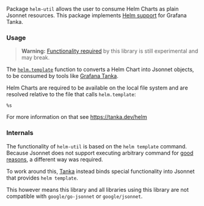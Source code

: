 Package `helm-util` allows the user to consume Helm Charts as plain Jsonnet
resources. This package implements [Helm support](https://tanka.dev/helm) for
Grafana Tanka.

### Usage

> **Warning:** [Functionality required](#internals) by this library is still experimental and may break.

The [`helm.template`](#fn-helmtemplate) function to converts a Helm Chart into Jsonnet objects,
to be consumed by tools like [Grafana Tanka](https://tanka.dev).

Helm Charts are required to be available on the local file system and are
resolved relative to the file that calls `helm.template`:

```jsonnet
%s
```

For more information on that see https://tanka.dev/helm

### Internals

The functionality of `helm-util` is based on the `helm template` command.
Because Jsonnet does not support executing arbitrary command for [good
reasons](https://jsonnet.org/ref/language.html#independence-from-the-environment-hermeticity),
a different way was required.

To work around this, [Tanka](https://tanka.dev) instead binds special
functionality into Jsonnet that provides `helm template`.

This however means this library and all libraries using this library are not
compatible with `google/go-jsonnet` or `google/jsonnet`.

